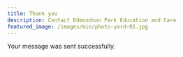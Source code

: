 ```yaml
---
title: Thank you
description: Contact Edmondson Park Education and Care
featured_image: /images/min/photo-yard-01.jpg
---
```


Your message was sent successfully.

